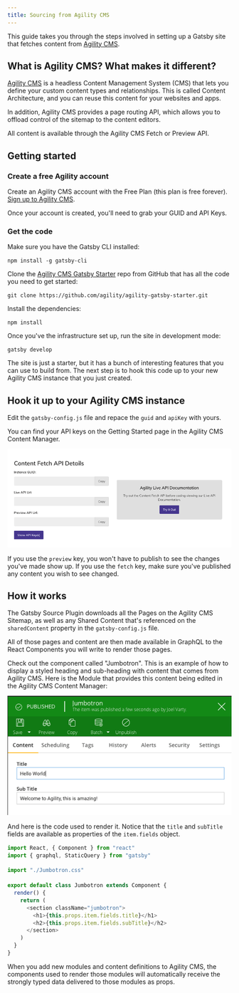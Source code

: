 ```yaml
---
title: Sourcing from Agility CMS
---
```


This guide takes you through the steps involved in setting up a Gatsby site that fetches content from [Agility CMS](https://agilitycms.com/).

## What is Agility CMS? What makes it different?

[Agility CMS](https://agilitycms.com/) is a headless Content Management System (CMS) that lets you define your custom content types and relationships. This is called Content Architecture, and you can reuse this content for your websites and apps.

In addition, Agility CMS provides a page routing API, which allows you to offload control of the sitemap to the content editors.

All content is available through the Agility CMS Fetch or Preview API.

## Getting started

### Create a free Agility account

Create an Agility CMS account with the Free Plan (this plan is free forever). [Sign up to Agility CMS](https://account.agilitycms.com/sign-up?product=agility-free).

Once your account is created, you'll need to grab your GUID and API Keys.

### Get the code

Make sure you have the Gatsby CLI installed:

```shell
npm install -g gatsby-cli
```

Clone the [Agility CMS Gatsby Starter](https://github.com/agility/agility-gatsby-starter) repo from GitHub that has all the code you need to get started:

```shell
git clone https://github.com/agility/agility-gatsby-starter.git
```

Install the dependencies:

```shell
npm install
```

Once you've the infrastructure set up, run the site in development mode:

```shell
gatsby develop
```

The site is just a starter, but it has a bunch of interesting features that you can use to build from. The next step is to hook this code up to your new Agility CMS instance that you just created.

## Hook it up to your Agility CMS instance

Edit the `gatsby-config.js` file and repace the `guid` and `apiKey` with yours.

You can find your API keys on the Getting Started page in the Agility CMS Content Manager.

![Agility CMS - Dashboard - API Keys](./images/agilitycms-api-keys.png)

If you use the `preview` key, you won't have to publish to see the changes you've made show up. If you use the `fetch` key, make sure you've published any content you wish to see changed.

## How it works

The Gatsby Source Plugin downloads all the Pages on the Agility CMS Sitemap, as well as any Shared Content that's referenced on the `sharedContent` property in the `gatsby-config.js` file.

All of those pages and content are then made available in GraphQL to the React Components you will write to render those pages.

Check out the component called "Jumbotron". This is an example of how to display a styled heading and sub-heading with content that comes from Agility CMS. Here is the Module that provides this content being edited in the Agility CMS Content Manager:

![Agility CMS - Example Module - Jumbotron](./images/agilitycms-jumbotron.png)

And here is the code used to render it. Notice that the `title` and `subTitle` fields are available as properties of the `item.fields` object.

```javascript:title=src/modules/Jumbotron.js
import React, { Component } from "react"
import { graphql, StaticQuery } from "gatsby"

import "./Jumbotron.css"

export default class Jumbotron extends Component {
  render() {
    return (
      <section className="jumbotron">
        <h1>{this.props.item.fields.title}</h1>
        <h2>{this.props.item.fields.subTitle}</h2>
      </section>
    )
  }
}
```

When you add new modules and content definitions to Agility CMS, the components used to render those modules will automatically receive the strongly typed data delivered to those modules as props.
